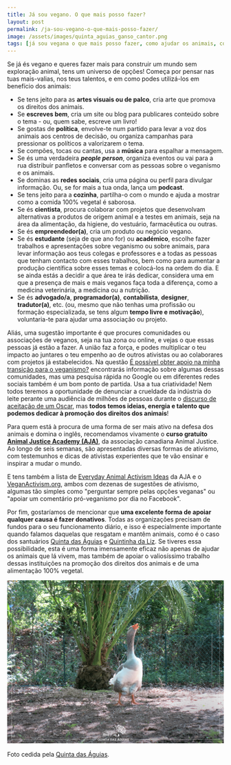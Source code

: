 ```yaml
---
title: Já sou vegano. O que mais posso fazer?
layout: post
permalink: /ja-sou-vegano-o-que-mais-posso-fazer/
image: /assets/images/quinta_aguias_ganso_cantor.png
tags: [já sou vegana o que mais posso fazer, como ajudar os animais, como contribuir para um mundo melhor, como combater a exploração animal, como lutar pelos animais, já sou vegano o que fazer, já sou vegana o que fazer, já sou vegano como ajudar mais, já sou vegana como ajudar mais, ativismo vegano, ativismo pelos animais, defender os animais, ajudar os animais, criar um mundo vegano, contribuir para um mundo vegano, apoiar o veganismo, fazer crescer o veganismo, promover o veganismo, promoção do veganismo]
---
```

Se já és vegano e queres fazer mais para construir um mundo sem exploração animal, tens um universo de opções! Começa por pensar nas tuas mais-valias, nos teus talentos, e em como podes utilizá-los em benefício dos animais:

* Se tens jeito para as **artes visuais ou de palco**, cria arte que promova os direitos dos animais.
* Se **escreves bem**, cria um site ou blog para publicares conteúdo sobre o tema - ou, quem sabe, escreve um livro!
* Se gostas de **política**, envolve-te num partido para levar a voz dos animais aos centros de decisão, ou organiza campanhas para pressionar os políticos a valorizarem o tema.
* Se compões, tocas ou cantas, usa a **música** para espalhar a mensagem.
* Se és uma verdadeira **_people person_**, organiza eventos ou vai para a rua distribuir panfletos e conversar com as pessoas sobre o veganismo e os animais.
* Se dominas as **redes sociais**, cria uma página ou perfil para divulgar informação. Ou, se for mais a tua onda, lança um **podcast**.
* Se tens jeito para a **cozinha**, partilha-o com o mundo e ajuda a mostrar como a comida 100% vegetal é saborosa.
* Se és **cientista**, procura colaborar com projetos que desenvolvam alternativas a produtos de origem animal e a testes em animais, seja na área da alimentação, da higiene, do vestuário, farmacêutica ou outras.
* Se és **empreendedor(a)**, cria um produto ou negócio vegano.
* Se és **estudante** (seja de que ano for) ou **académico**, escolhe fazer trabalhos e apresentações sobre veganismo ou sobre animais, para levar informação aos teus colegas e professores e a todas as pessoas que tenham contacto com esses trabalhos, bem como para aumentar a produção científica sobre esses temas e colocá-los na ordem do dia. E se ainda estás a decidir a que área te irás dedicar, considera uma em que a presença de mais e mais veganos faça toda a diferença, como a medicina veterinária, a medicina ou a nutrição.
* Se és **advogado/a**, **programador(a)**, **contabilista**, **designer**, **tradutor(a)**, etc. (ou, mesmo que não tenhas uma profissão ou formação especializada, se tens algum **tempo livre e motivação**), voluntaria-te para ajudar uma associação ou projeto.

Aliás, uma sugestão importante é que procures comunidades ou associações de veganos, seja na tua zona ou online, e vejas o que essas pessoas já estão a fazer. A união faz a força, e podes multiplicar o teu impacto ao juntares o teu empenho ao de outros ativistas ou ao colaborares com projetos já estabelecidos. Na questão [É possível obter apoio na minha transição para o veganismo?](/e-possivel-obter-apoio-na-minha-transicao-para-o-veganismo/) encontrarás informação sobre algumas dessas comunidades, mas uma pesquisa rápida no Google ou em diferentes redes sociais também é um bom ponto de partida. Usa a tua criatividade! Nem todos teremos a oportunidade de denunciar a crueldade da indústria do leite perante uma audiência de milhões de pessoas durante o [discurso de aceitação de um Oscar](https://www.youtube.com/watch?v=zOfURiUTWIY&cc_load_policy=1&cc_lang_pref=pt), mas **todos temos ideias, energia e talento que podemos dedicar à promoção dos direitos dos animais**!

Para quem está à procura de uma forma de ser mais ativo na defesa dos animais e domina o inglês, recomendamos vivamente o **curso gratuito [Animal Justice Academy (AJA)](https://training.animaljusticeacademy.com/homepage)**, da associação canadiana Animal Justice. Ao longo de seis semanas, são apresentadas diversas formas de ativismo, com testemunhos e dicas de ativistas experientes que te vão ensinar e inspirar a mudar o mundo.

E tens também a lista de [Everyday Animal Activism Ideas](https://docs.google.com/document/d/1W_ON0AGsPDyR2IMIHy7iZ9ucLP_q-rbd8MNKmEuzgBc) da AJA e o [VeganActivism.org](https://veganactivism.org), ambos com dezenas de sugestões de ativismo, algumas tão simples como "perguntar sempre pelas opções veganas" ou "apoiar um comentário pró-veganismo por dia no Facebook".

Por fim, gostaríamos de mencionar que **uma excelente forma de apoiar qualquer causa é fazer donativos**. Todas as organizações precisam de fundos para o seu funcionamento diário, e isso é especialmente importante quando falamos daquelas que resgatam e mantêm animais, como é o caso dos santuários [Quinta das Águias](http://quintadasaguias.org) e [Quintinha da Liz](https://www.facebook.com/aquintinhadalizsantuarioanimal/). Se tiveres essa possibilidade, esta é uma forma imensamente eficaz não apenas de ajudar os animais que lá vivem, mas também de apoiar o valiosíssimo trabalho dessas instituições na promoção dos direitos dos animais e de uma alimentação 100% vegetal.

![[Foto de um ganso na Quinta das Águias]](/assets/images/quinta_aguias_ganso_cantor.png "Um ganso na Quinta das Águias")

<div class="img-caption">Foto cedida pela <a href="https://www.facebook.com/associacaoquintadasaguias/photos/2334927716599653">Quinta das Águias</a>.</div>

